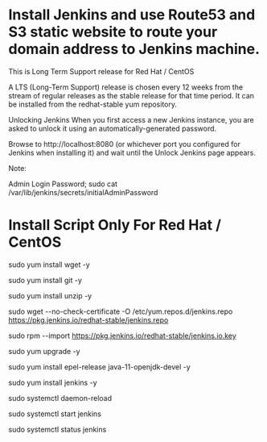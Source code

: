 # Install Jenkins and use Route53 and S3 static website to route your domain address to Jenkins machine.

This is Long Term Support release for Red Hat / CentOS

A LTS (Long-Term Support) release is chosen every 12 weeks from the stream of regular releases as the stable release for that time period. It can be installed from the redhat-stable yum repository.

Unlocking Jenkins
When you first access a new Jenkins instance, you are asked to unlock it using an automatically-generated password.

Browse to http://localhost:8080 (or whichever port you configured for Jenkins when installing it) and wait until the Unlock Jenkins page appears.

Note:

Admin Login Password;
sudo cat /var/lib/jenkins/secrets/initialAdminPassword


# Install Script Only For Red Hat / CentOS 

sudo yum install wget -y

sudo yum install git -y

sudo yum install unzip -y

sudo wget --no-check-certificate -O /etc/yum.repos.d/jenkins.repo https://pkg.jenkins.io/redhat-stable/jenkins.repo

sudo rpm --import https://pkg.jenkins.io/redhat-stable/jenkins.io.key

sudo yum upgrade -y

sudo yum install epel-release java-11-openjdk-devel -y

sudo yum install jenkins -y

sudo systemctl daemon-reload

sudo systemctl start jenkins

sudo systemctl status jenkins
